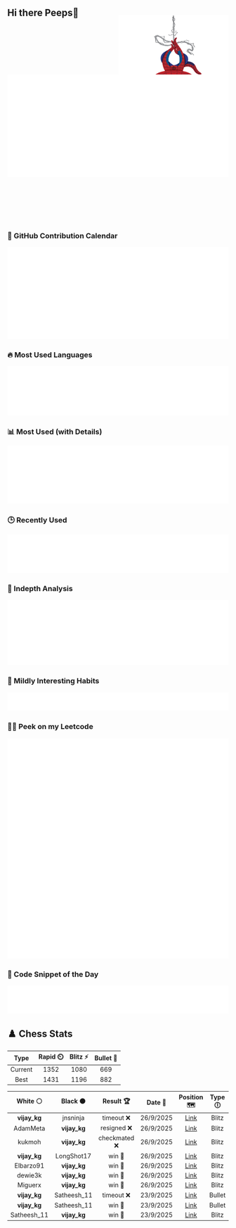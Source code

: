 ## Hi there Peeps👋

<p style="text-align: right; margin-top: -40px; position: relative; top: 15px;">
  <img src="./assets/spidertocat.png" width="250" height="250" alt="Spider-Ham swinging" align="right">
</p>

<div style="position: relative; width: 100%; height: auto;">
  <img src="./metrics.classic.svg" alt="Metrics" style="position: relative; top: -100px; left: 0; z-index: 1; display: block;">
</div>

### 📅 GitHub Contribution Calendar

![Half-year](./metrics.plugin.isocalendar.svg)

### 🔥 Most Used Languages
![Most Used](metrics.plugin.languages.svg)

### 📊 Most Used (with Details)
![Most Used Details](metrics.plugin.languages.details.svg)

### 🕒 Recently Used
![Recently Used](metrics.plugin.languages.recent.svg)

### 📌 Indepth Analysis
![Indepth](metrics.plugin.languages.indepth.svg)

### 🧠 Mildly Interesting Habits

![Habits Facts](./metrics.plugin.habits.facts.svg)

### 🧑‍💻 Peek on my Leetcode 

![LeetCode Stats](metrics.plugin.leetcode.svg)

### 📝 Code Snippet of the Day

![Code Snippet](./metrics.plugin.code.svg)

## ♟️ Chess Stats

<!--START_SECTION:chessStats-->
<!-- Automatically generated with https://github.com/Balastrong/chess-stats-action -->

| Type | Rapid ⏲️ | Blitz ⚡ | Bullet 🔫 |
|:---:|:---:|:---:|:---:|
| Current | 1352 | 1080 | 669 |
| Best | 1431 | 1196 | 882 |

| White ⚪ | Black ⚫ | Result 🏆 | Date 📅 | Position 🗺️ | Type 🕕 |
|:---:|:---:|:---:|:---:|:---:|:---:|
| **vijay_kg** | jnsninja | timeout ❌ | 26/9/2025 | <a href="http://www.ee.unb.ca/cgi-bin/tervo/fen.pl?select=r5k1/1pq2pp1/p1p1p1bp/2P5/1P4Q1/P7/B2r1PPP/R3R1K1 w - - 1 24">Link</a> | Blitz |
| AdamMeta | **vijay_kg** | resigned ❌ | 26/9/2025 | <a href="http://www.ee.unb.ca/cgi-bin/tervo/fen.pl?select=r4rk1/pp3pp1/4p3/3pQ3/7p/8/PP3P2/R4RK1 b - - 0 23">Link</a> | Blitz |
| kukmoh | **vijay_kg** | checkmated ❌ | 26/9/2025 | <a href="http://www.ee.unb.ca/cgi-bin/tervo/fen.pl?select=N2k1b1r/p1Q2pp1/3p2qp/1B2p3/6b1/4P3/PP1K1PPP/n5NR b - - 1 17">Link</a> | Blitz |
| **vijay_kg** | LongShot17 | win 🥇 | 26/9/2025 | <a href="http://www.ee.unb.ca/cgi-bin/tervo/fen.pl?select=r4rk1/p1p2pp1/2n4p/bQPb2N1/3P4/N7/PB3PPP/R4RK1 b - - 0 19">Link</a> | Blitz |
| Elbarzo91 | **vijay_kg** | win 🥇 | 26/9/2025 | <a href="http://www.ee.unb.ca/cgi-bin/tervo/fen.pl?select=r1b1k2r/1p1p1ppp/4p3/8/3P1n2/2q5/P3KPPP/R2Q1BNR w kq - 2 15">Link</a> | Blitz |
| dewie3k | **vijay_kg** | win 🥇 | 26/9/2025 | <a href="http://www.ee.unb.ca/cgi-bin/tervo/fen.pl?select=6k1/3p1pp1/3Q3p/3PN3/4P2q/8/5PPK/1br5 w - - 0 28">Link</a> | Blitz |
| Miguerx | **vijay_kg** | win 🥇 | 26/9/2025 | <a href="http://www.ee.unb.ca/cgi-bin/tervo/fen.pl?select=r4r1k/pp4pp/2nQ2p1/3p4/3P2B1/2N4P/PPP2q2/R1B3KR w - - 1 18">Link</a> | Blitz |
| **vijay_kg** | Satheesh_11 | timeout ❌ | 23/9/2025 | <a href="http://www.ee.unb.ca/cgi-bin/tervo/fen.pl?select=7r/1p4pp/3bk3/4p3/8/8/PP3PPP/1KR5 w - - 4 26">Link</a> | Bullet |
| **vijay_kg** | Satheesh_11 | win 🥇 | 23/9/2025 | <a href="http://www.ee.unb.ca/cgi-bin/tervo/fen.pl?select=r1bqr3/p1p2pB1/2kb4/1Q6/B6P/2P5/PP3nP1/2KRR3 b - - 0 21">Link</a> | Bullet |
| Satheesh_11 | **vijay_kg** | win 🥇 | 23/9/2025 | <a href="http://www.ee.unb.ca/cgi-bin/tervo/fen.pl?select=1rk2r2/1p2p2p/2p3p1/8/N2n4/1PKP4/P1P1P2q/1R6 w q - 0 26">Link</a> | Blitz |

<!--END_SECTION:chessStats-->
